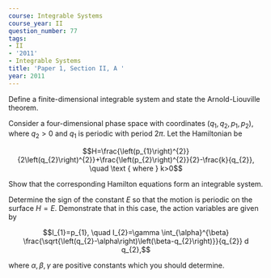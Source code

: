 ```yaml
---
course: Integrable Systems
course_year: II
question_number: 77
tags:
- II
- '2011'
- Integrable Systems
title: 'Paper 1, Section II, A '
year: 2011
---
```




Define a finite-dimensional integrable system and state the Arnold-Liouville theorem.

Consider a four-dimensional phase space with coordinates $\left(q_{1}, q_{2}, p_{1}, p_{2}\right)$, where $q_{2}>0$ and $q_{1}$ is periodic with period $2 \pi$. Let the Hamiltonian be

$$H=\frac{\left(p_{1}\right)^{2}}{2\left(q_{2}\right)^{2}}+\frac{\left(p_{2}\right)^{2}}{2}-\frac{k}{q_{2}}, \quad \text { where } k>0$$

Show that the corresponding Hamilton equations form an integrable system.

Determine the sign of the constant $E$ so that the motion is periodic on the surface $H=E$. Demonstrate that in this case, the action variables are given by

$$I_{1}=p_{1}, \quad I_{2}=\gamma \int_{\alpha}^{\beta} \frac{\sqrt{\left(q_{2}-\alpha\right)\left(\beta-q_{2}\right)}}{q_{2}} d q_{2},$$

where $\alpha, \beta, \gamma$ are positive constants which you should determine.